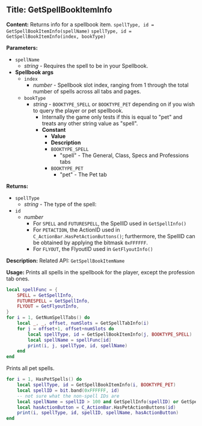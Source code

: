 ## Title: GetSpellBookItemInfo

**Content:**
Returns info for a spellbook item.
`spellType, id = GetSpellBookItemInfo(spellName)`
`spellType, id = GetSpellBookItemInfo(index, bookType)`

**Parameters:**
- `spellName`
  - *string* - Requires the spell to be in your Spellbook.
- **Spellbook args**
  - `index`
    - *number* - Spellbook slot index, ranging from 1 through the total number of spells across all tabs and pages.
  - `bookType`
    - *string* - `BOOKTYPE_SPELL` or `BOOKTYPE_PET` depending on if you wish to query the player or pet spellbook.
      - Internally the game only tests if this is equal to "pet" and treats any other string value as "spell".
      - **Constant**
        - **Value**
        - **Description**
        - `BOOKTYPE_SPELL`
          - "spell" - The General, Class, Specs and Professions tabs
        - `BOOKTYPE_PET`
          - "pet" - The Pet tab

**Returns:**
- `spellType`
  - *string* - The type of the spell:
- `id`
  - *number*
    - For `SPELL` and `FUTURESPELL`, the SpellID used in `GetSpellInfo()`
    - For `PETACTION`, the ActionID used in `C_ActionBar.HasPetActionButtons()`; furthermore, the SpellID can be obtained by applying the bitmask `0xFFFFFF`.
    - For `FLYOUT`, the FlyoutID used in `GetFlyoutInfo()`

**Description:**
Related API: `GetSpellBookItemName`

**Usage:**
Prints all spells in the spellbook for the player, except the profession tab ones.
```lua
local spellFunc = {
    SPELL = GetSpellInfo,
    FUTURESPELL = GetSpellInfo,
    FLYOUT = GetFlyoutInfo,
}
for i = 1, GetNumSpellTabs() do
    local _, _, offset, numSlots = GetSpellTabInfo(i)
    for j = offset+1, offset+numSlots do
        local spellType, id = GetSpellBookItemInfo(j, BOOKTYPE_SPELL)
        local spellName = spellFunc[id]
        print(i, j, spellType, id, spellName)
    end
end
```

Prints all pet spells.
```lua
for i = 1, HasPetSpells() do
    local spellType, id = GetSpellBookItemInfo(i, BOOKTYPE_PET)
    local spellID = bit.band(0xFFFFFF, id)
    -- not sure what the non-spell IDs are
    local spellName = spellID > 100 and GetSpellInfo(spellID) or GetSpellBookItemName(i, BOOKTYPE_PET)
    local hasActionButton = C_ActionBar.HasPetActionButtons(id)
    print(i, spellType, id, spellID, spellName, hasActionButton)
end
```